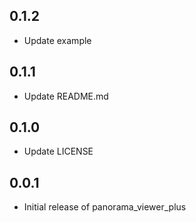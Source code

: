 ## 0.1.2

* Update example

## 0.1.1

* Update README.md

## 0.1.0

* Update LICENSE

## 0.0.1

* Initial release of panorama_viewer_plus
